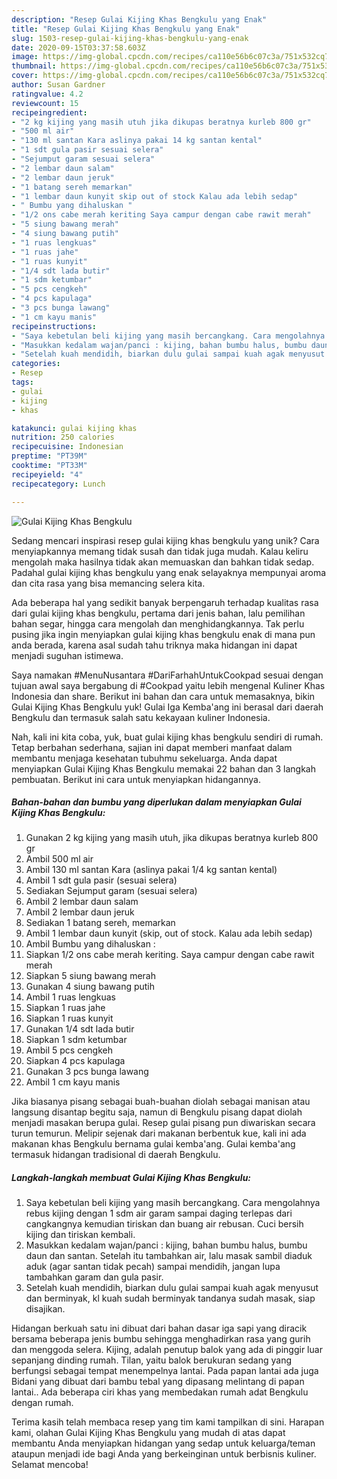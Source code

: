```yaml
---
description: "Resep Gulai Kijing Khas Bengkulu yang Enak"
title: "Resep Gulai Kijing Khas Bengkulu yang Enak"
slug: 1503-resep-gulai-kijing-khas-bengkulu-yang-enak
date: 2020-09-15T03:37:58.603Z
image: https://img-global.cpcdn.com/recipes/ca110e56b6c07c3a/751x532cq70/gulai-kijing-khas-bengkulu-foto-resep-utama.jpg
thumbnail: https://img-global.cpcdn.com/recipes/ca110e56b6c07c3a/751x532cq70/gulai-kijing-khas-bengkulu-foto-resep-utama.jpg
cover: https://img-global.cpcdn.com/recipes/ca110e56b6c07c3a/751x532cq70/gulai-kijing-khas-bengkulu-foto-resep-utama.jpg
author: Susan Gardner
ratingvalue: 4.2
reviewcount: 15
recipeingredient:
- "2 kg kijing yang masih utuh jika dikupas beratnya kurleb 800 gr"
- "500 ml air"
- "130 ml santan Kara aslinya pakai 14 kg santan kental"
- "1 sdt gula pasir sesuai selera"
- "Sejumput garam sesuai selera"
- "2 lembar daun salam"
- "2 lembar daun jeruk"
- "1 batang sereh memarkan"
- "1 lembar daun kunyit skip out of stock Kalau ada lebih sedap"
- " Bumbu yang dihaluskan "
- "1/2 ons cabe merah keriting Saya campur dengan cabe rawit merah"
- "5 siung bawang merah"
- "4 siung bawang putih"
- "1 ruas lengkuas"
- "1 ruas jahe"
- "1 ruas kunyit"
- "1/4 sdt lada butir"
- "1 sdm ketumbar"
- "5 pcs cengkeh"
- "4 pcs kapulaga"
- "3 pcs bunga lawang"
- "1 cm kayu manis"
recipeinstructions:
- "Saya kebetulan beli kijing yang masih bercangkang. Cara mengolahnya rebus kijing dengan 1 sdm air garam sampai daging terlepas dari cangkangnya kemudian tiriskan dan buang air rebusan. Cuci bersih kijing dan tiriskan kembali."
- "Masukkan kedalam wajan/panci : kijing, bahan bumbu halus, bumbu daun dan santan. Setelah itu tambahkan air, lalu masak sambil diaduk aduk (agar santan tidak pecah) sampai mendidih, jangan lupa tambahkan garam dan gula pasir."
- "Setelah kuah mendidih, biarkan dulu gulai sampai kuah agak menyusut dan berminyak, kl kuah sudah berminyak tandanya sudah masak, siap disajikan."
categories:
- Resep
tags:
- gulai
- kijing
- khas

katakunci: gulai kijing khas 
nutrition: 250 calories
recipecuisine: Indonesian
preptime: "PT39M"
cooktime: "PT33M"
recipeyield: "4"
recipecategory: Lunch

---
```



![Gulai Kijing Khas Bengkulu](https://img-global.cpcdn.com/recipes/ca110e56b6c07c3a/751x532cq70/gulai-kijing-khas-bengkulu-foto-resep-utama.jpg)

Sedang mencari inspirasi resep gulai kijing khas bengkulu yang unik? Cara menyiapkannya memang tidak susah dan tidak juga mudah. Kalau keliru mengolah maka hasilnya tidak akan memuaskan dan bahkan tidak sedap. Padahal gulai kijing khas bengkulu yang enak selayaknya mempunyai aroma dan cita rasa yang bisa memancing selera kita.

Ada beberapa hal yang sedikit banyak berpengaruh terhadap kualitas rasa dari gulai kijing khas bengkulu, pertama dari jenis bahan, lalu pemilihan bahan segar, hingga cara mengolah dan menghidangkannya. Tak perlu pusing jika ingin menyiapkan gulai kijing khas bengkulu enak di mana pun anda berada, karena asal sudah tahu triknya maka hidangan ini dapat menjadi suguhan istimewa.

Saya namakan #MenuNusantara #DariFarhahUntukCookpad sesuai dengan tujuan awal saya bergabung di #Cookpad yaitu lebih mengenal Kuliner Khas Indonesia dan share. Berikut ini bahan dan cara untuk memasaknya, bikin Gulai Kijing Khas Bengkulu yuk! Gulai Iga Kemba&#39;ang ini berasal dari daerah Bengkulu dan termasuk salah satu kekayaan kuliner Indonesia.


Nah, kali ini kita coba, yuk, buat gulai kijing khas bengkulu sendiri di rumah. Tetap berbahan sederhana, sajian ini dapat memberi manfaat dalam membantu menjaga kesehatan tubuhmu sekeluarga. Anda dapat menyiapkan Gulai Kijing Khas Bengkulu memakai 22 bahan dan 3 langkah pembuatan. Berikut ini cara untuk menyiapkan hidangannya.

<!--inarticleads1-->

##### Bahan-bahan dan bumbu yang diperlukan dalam menyiapkan Gulai Kijing Khas Bengkulu:

1. Gunakan 2 kg kijing yang masih utuh, jika dikupas beratnya kurleb 800 gr
1. Ambil 500 ml air
1. Ambil 130 ml santan Kara (aslinya pakai 1/4 kg santan kental)
1. Ambil 1 sdt gula pasir (sesuai selera)
1. Sediakan Sejumput garam (sesuai selera)
1. Ambil 2 lembar daun salam
1. Ambil 2 lembar daun jeruk
1. Sediakan 1 batang sereh, memarkan
1. Ambil 1 lembar daun kunyit (skip, out of stock. Kalau ada lebih sedap)
1. Ambil  Bumbu yang dihaluskan :
1. Siapkan 1/2 ons cabe merah keriting. Saya campur dengan cabe rawit merah
1. Siapkan 5 siung bawang merah
1. Gunakan 4 siung bawang putih
1. Ambil 1 ruas lengkuas
1. Siapkan 1 ruas jahe
1. Siapkan 1 ruas kunyit
1. Gunakan 1/4 sdt lada butir
1. Siapkan 1 sdm ketumbar
1. Ambil 5 pcs cengkeh
1. Siapkan 4 pcs kapulaga
1. Gunakan 3 pcs bunga lawang
1. Ambil 1 cm kayu manis


Jika biasanya pisang sebagai buah-buahan diolah sebagai manisan atau langsung disantap begitu saja, namun di Bengkulu pisang dapat diolah menjadi masakan berupa gulai. Resep gulai pisang pun diwariskan secara turun temurun. Melipir sejenak dari makanan berbentuk kue, kali ini ada makanan khas Bengkulu bernama gulai kemba&#39;ang. Gulai kemba&#39;ang termasuk hidangan tradisional di daerah Bengkulu. 

<!--inarticleads2-->

##### Langkah-langkah membuat Gulai Kijing Khas Bengkulu:

1. Saya kebetulan beli kijing yang masih bercangkang. Cara mengolahnya rebus kijing dengan 1 sdm air garam sampai daging terlepas dari cangkangnya kemudian tiriskan dan buang air rebusan. Cuci bersih kijing dan tiriskan kembali.
1. Masukkan kedalam wajan/panci : kijing, bahan bumbu halus, bumbu daun dan santan. Setelah itu tambahkan air, lalu masak sambil diaduk aduk (agar santan tidak pecah) sampai mendidih, jangan lupa tambahkan garam dan gula pasir.
1. Setelah kuah mendidih, biarkan dulu gulai sampai kuah agak menyusut dan berminyak, kl kuah sudah berminyak tandanya sudah masak, siap disajikan.


Hidangan berkuah satu ini dibuat dari bahan dasar iga sapi yang diracik bersama beberapa jenis bumbu sehingga menghadirkan rasa yang gurih dan menggoda selera. Kijing, adalah penutup balok yang ada di pinggir luar sepanjang dinding rumah. Tilan, yaitu balok berukuran sedang yang berfungsi sebagai tempat menempelnya lantai. Pada papan lantai ada juga Bidani yang dibuat dari bambu tebal yang dipasang melintang di papan lantai.. Ada beberapa ciri khas yang membedakan rumah adat Bengkulu dengan rumah. 

Terima kasih telah membaca resep yang tim kami tampilkan di sini. Harapan kami, olahan Gulai Kijing Khas Bengkulu yang mudah di atas dapat membantu Anda menyiapkan hidangan yang sedap untuk keluarga/teman ataupun menjadi ide bagi Anda yang berkeinginan untuk berbisnis kuliner. Selamat mencoba!
